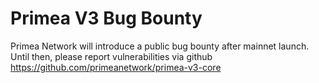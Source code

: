 # Primea V3 Bug Bounty

Primea Network will introduce a public bug bounty after mainnet launch. Until then, please report vulnerabilities via github https://github.com/primeanetwork/primea-v3-core
